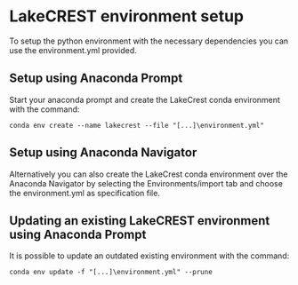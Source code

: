 
# LakeCREST environment setup

To setup the python environment with the necessary dependencies you can use the environment.yml provided.

## Setup using Anaconda Prompt 
Start your anaconda prompt and create the LakeCrest conda environment with the command:

`conda env create --name lakecrest --file "[...]\environment.yml"`

## Setup using Anaconda Navigator
Alternatively you can also create the LakeCrest conda environment over the Anaconda Navigator by selecting the Environments/import tab and choose the environment.yml as specification file.

## Updating an existing LakeCREST environment using Anaconda Prompt 
It is possible to update an outdated existing environment with the command:

`conda env update -f "[...]\environment.yml" --prune`
